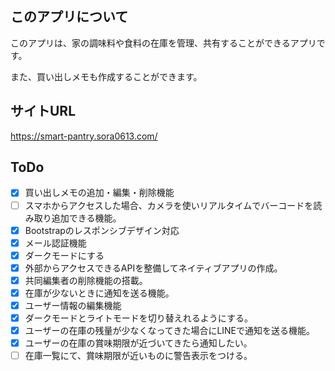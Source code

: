 ## このアプリについて

このアプリは、家の調味料や食料の在庫を管理、共有することができるアプリです。

また、買い出しメモも作成することができます。

## サイトURL

https://smart-pantry.sora0613.com/

## ToDo

- [x] 買い出しメモの追加・編集・削除機能
- [ ] スマホからアクセスした場合、カメラを使いリアルタイムでバーコードを読み取り追加できる機能。
- [x] Bootstrapのレスポンシブデザイン対応
- [x] メール認証機能
- [x] ダークモードにする
- [x] 外部からアクセスできるAPIを整備してネイティブアプリの作成。
- [x] 共同編集者の削除機能の搭載。
- [x] 在庫が少ないときに通知を送る機能。
- [x] ユーザー情報の編集機能
- [x] ダークモードとライトモードを切り替えれるようにする。
- [x] ユーザーの在庫の残量が少なくなってきた場合にLINEで通知を送る機能。
- [x] ユーザーの在庫の賞味期限が近づいてきたら通知したい。
- [ ] 在庫一覧にて、賞味期限が近いものに警告表示をつける。
